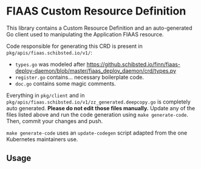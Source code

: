# FIAAS Custom Resource Definition

This library contains a Custom Resource Definition and an auto-generated Go client used to manipulating the Application FIAAS resource.

Code responsible for generating this CRD is present in `pkg/apis/fiaas.schibsted.io/v1/`:

- `types.go` was modeled after https://github.schibsted.io/finn/fiaas-deploy-daemon/blob/master/fiaas_deploy_daemon/crd/types.py
- `register.go` contains... necessary boilerplate code.
- `doc.go` contains some magic comments.

Everything in `pkg/client` and in `pkg/apis/fiaas.schibsted.io/v1/zz_generated.deepcopy.go` is completely auto generated. **Please do not edit those files manually.** Update any of the files listed above and run the code generation using `make generate-code`. Then, commit your changes and push.

`make generate-code` uses an `update-codegen` script adapted from the one Kubernetes maintainers use.

## Usage

<!-- TODO: Add example code -->
